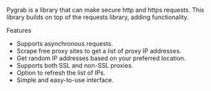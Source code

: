 Pygrab is a library that can make secure http and https requests. This library builds on top of the requests library, adding functionality.

Features
- Supports asynchronous requests.
- Scrape free proxy sites to get a list of proxy IP addresses.
- Get random IP addresses based on your preferred location.
- Supports both SSL and non-SSL proxies.
- Option to refresh the list of IPs.
- Simple and easy-to-use interface.
